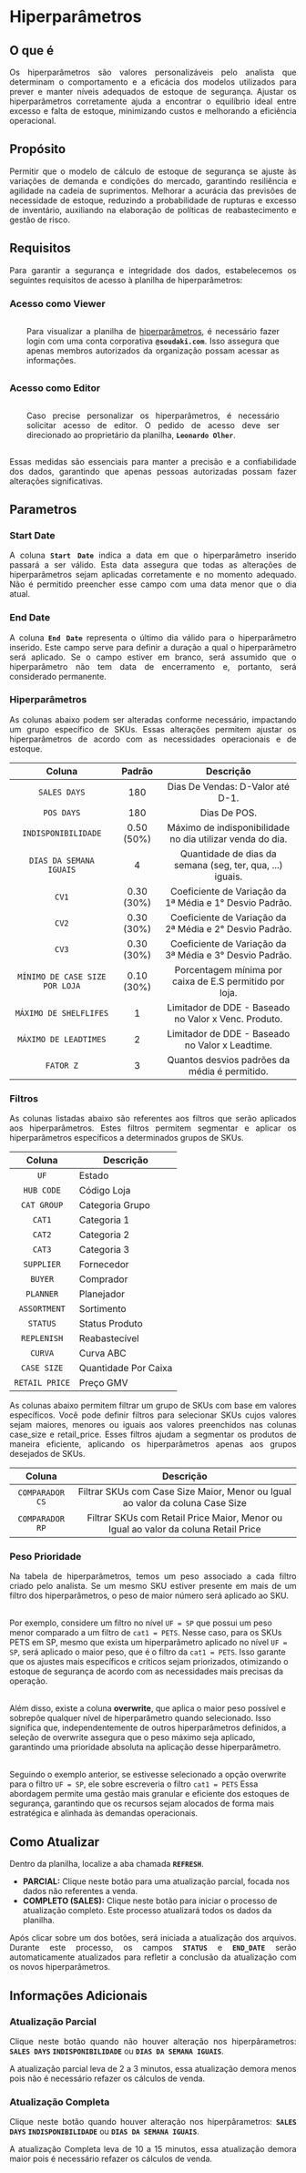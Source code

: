 # **Hiperparâmetros**

## **O que é**
<p style="text-align: justify;">
Os hiperparâmetros são valores personalizáveis pelo analista que determinam o comportamento e a eficácia dos modelos utilizados para prever e manter níveis adequados de estoque de segurança. Ajustar os hiperparâmetros corretamente ajuda a encontrar o equilíbrio ideal entre excesso e falta de estoque, minimizando custos e melhorando a eficiência operacional.
</p>

## **Propósito**
<p style="text-align: justify;">Permitir que o modelo de cálculo de estoque de segurança se ajuste às variações de demanda e condições do mercado, garantindo resiliência e agilidade na cadeia de suprimentos. Melhorar a acurácia das previsões de necessidade de estoque, reduzindo a probabilidade de rupturas e excesso de inventário, auxiliando na elaboração de políticas de reabastecimento e gestão de risco.</p>

## **Requisitos**
<p style="text-align: justify;">
Para garantir a segurança e integridade dos dados, estabelecemos os seguintes requisitos de acesso à planilha de hiperparâmetros:</p>

### **Acesso como Viewer**
<div style="margin: 30px;"><p style="text-align: justify;">Para visualizar a planilha de <a href="https://docs.google.com/spreadsheets/d/1NV6lk_l6IaO1lJ8Bk8Kgx3XNw8vDvFX3hQnN7IGi-HQ/edit?gid=0#gid=0" target="_blank">hiperparâmetros</a>, é necessário fazer login com uma conta corporativa <code><b>@soudaki.com</code></b>. Isso assegura que apenas membros autorizados da organização possam acessar as informações.</p></div>

### **Acesso como Editor**
<div style="margin: 30px;"><p style="text-align: justify;">
Caso precise personalizar os hiperparâmetros, é necessário solicitar acesso de editor. O pedido de acesso deve ser direcionado ao proprietário da planilha, <code><b>Leonardo Olher</code></b>.</p></div>

<p style="text-align: justify;">
Essas medidas são essenciais para manter a precisão e a confiabilidade dos dados, garantindo que apenas pessoas autorizadas possam fazer alterações significativas.</p>

## **Parametros**
### **Start Date**
<p style="text-align: justify;">A coluna <code><b>Start Date</b></code> indica a data em que o hiperparâmetro inserido passará a ser válido. Esta data assegura que todas as alterações de hiperparâmetros sejam aplicadas corretamente e no momento adequado. Não é permitido preencher esse campo com uma data menor que o dia atual.</p>

### **End Date**
<p style="text-align: justify;">A coluna <code><b>End Date</b></code> representa o último dia válido para o hiperparâmetro inserido. Este campo serve para definir a duração a qual o hiperparâmetro será aplicado. Se o campo estiver em branco, será assumido que o hiperparâmetro não tem data de encerramento e, portanto, será considerado permanente.</p>

### **Hiperparâmetros**
<p style="text-align: justify;">As colunas abaixo podem ser alteradas conforme necessário, impactando um grupo específico de SKUs. Essas alterações permitem ajustar os hiperparâmetros de acordo com as necessidades operacionais e de estoque.</p>

|           **Coluna**           |    **Padrão**    |                        **Descrição**                       |
|:------------------------------:|:----------------:|:----------------------------------------------------------:|
|          `SALES DAYS`          |        180       | Dias De Vendas: D-Valor até D-1.                           |
|           `POS DAYS`           |        180       | Dias De POS.                                               |
|       `INDISPONIBILIDADE`      |    0.50 (50%)    | Máximo de indisponibilidade no dia utilizar venda do dia.  |
|     `DIAS DA SEMANA IGUAIS`    |         4        | Quantidade de dias da semana (seg, ter, qua, ...) iguais.  |
|              `CV1`             |    0.30 (30%)    | Coeficiente de Variação da 1ª Média e 1° Desvio Padrão.    |
|              `CV2`             |    0.30 (30%)    | Coeficiente de Variação da 2ª Média e 2° Desvio Padrão.    |
|              `CV3`             |    0.30 (30%)    | Coeficiente de Variação da 3ª Média e 3° Desvio Padrão.    |
| `MÍNIMO DE CASE SIZE POR LOJA` |    0.10 (30%)    | Porcentagem mínima por caixa de E.S permitido por loja.    |
|     `MÁXIMO DE SHELFLIFES`     |         1        | Limitador de DDE - Baseado no Valor x Venc. Produto.       |
|      `MÁXIMO DE LEADTIMES`     |         2        | Limitador de DDE - Baseado no Valor x Leadtime.            |
|            `FATOR Z`           |         3        | Quantos desvios padrões da média é permitido.              |


### **Filtros**
<p style="text-align: justify;">As colunas listadas abaixo são referentes aos filtros que serão aplicados aos hiperparâmetros. Estes filtros permitem segmentar e aplicar os hiperparâmetros específicos a determinados grupos de SKUs.</p>

|   **Coluna**   | **Descrição**        |
|:--------------:|----------------------|
|      `UF`      | Estado               |
|   `HUB CODE`   | Código Loja          |
|   `CAT GROUP`  | Categoria Grupo      |
|     `CAT1`     | Categoria 1          |
|     `CAT2`     | Categoria 2          |
|     `CAT3`     | Categoria 3          |
|   `SUPPLIER`   | Fornecedor           |
|     `BUYER`    | Comprador            |
|    `PLANNER`   | Planejador           |
|  `ASSORTMENT`  | Sortimento           |
|    `STATUS`    | Status Produto       |
|   `REPLENISH`  | Reabastecível        |
|     `CURVA`    | Curva ABC            |
|   `CASE SIZE`  | Quantidade Por Caixa |
| `RETAIL PRICE` | Preço GMV            |

<p style="text-align: justify;">As colunas abaixo permitem filtrar um grupo de SKUs com base em valores específicos. Você pode definir filtros para selecionar SKUs cujos valores sejam maiores, menores ou iguais aos valores preenchidos nas colunas case_size e retail_price. Esses filtros ajudam a segmentar os produtos de maneira eficiente, aplicando os hiperparâmetros apenas aos grupos desejados de SKUs.</p>

|   **Coluna**  |                                    **Descrição**                                    |
|:-------------:|:-----------------------------------------------------------------------------------:|
| `COMPARADOR CS` | Filtrar SKUs com Case Size Maior, Menor ou Igual ao valor da coluna Case Size       |
| `COMPARADOR RP` | Filtrar SKUs com Retail Price Maior, Menor ou Igual ao valor da coluna Retail Price |

### **Peso Prioridade**
<p style="text-align: justify;">
Na tabela de hiperparâmetros, temos um peso associado a cada filtro criado pelo analista. Se um mesmo SKU estiver presente em mais de um filtro dos hiperparâmetros, o peso de maior número será aplicado ao SKU.<br><br>

Por exemplo, considere um filtro no nível <code>UF = SP</code> que possui um peso menor comparado a um filtro de <code>cat1 = PETS</code>. Nesse caso, para os SKUs PETS em SP, mesmo que exista um hiperparâmetro aplicado no nível <code>UF = SP</code>, será aplicado o maior peso, que é o filtro da <code>cat1 = PETS</code>. Isso garante que os ajustes mais específicos e críticos sejam priorizados, otimizando o estoque de segurança de acordo com as necessidades mais precisas da operação.<br><br>

Além disso, existe a coluna <b>overwrite</b>, que aplica o maior peso possível e sobrepõe qualquer nível de hiperparâmetro quando selecionado. Isso significa que, independentemente de outros hiperparâmetros definidos, a seleção de overwrite assegura que o peso máximo seja aplicado, garantindo uma prioridade absoluta na aplicação desse hiperparâmetro.<br><br>

Seguindo o exemplo anterior, se estivesse selecionado a opção overwrite para o filtro <code>UF = SP</code>, ele sobre escreveria o filtro <code>cat1 = PETS</code> Essa abordagem permite uma gestão mais granular e eficiente dos estoques de segurança, garantindo que os recursos sejam alocados de forma mais estratégica e alinhada às demandas operacionais.
</p>

## **Como Atualizar**
<p style="text-align: justify;">Dentro da planilha, localize a aba chamada <code><b>REFRESH</code></b>.</p>

<ul>
<li><b>PARCIAL:</b> Clique neste botão para uma atualização parcial, focada nos dados não referentes a venda.
<li><b>COMPLETO (SALES):</b> Clique neste botão para iniciar o processo de atualização completo. Este processo atualizará todos os dados da planilha.
</ul>
<p style="text-align: justify;">
Após clicar sobre um dos botões, será iniciada a atualização dos arquivos. Durante este processo, os campos <code><b>STATUS</b></code> e <code><b>END_DATE</code></b> serão automaticamente atualizados para refletir a conclusão da atualização com os novos hiperparâmetros.</p>


## **Informações Adicionais**
### **Atualização Parcial**
<p style="text-align: justify;">Clique neste botão quando não houver alteração nos hiperpârametros: <code><b>SALES DAYS</b></code> <code><b>INDISPONIBILIDADE</b></code> ou <code><b>DIAS DA SEMANA IGUAIS</b></code>.</p>

<p style="text-align: justify;">
A atualização parcial leva de 2 a 3 minutos, essa atualização demora menos pois não é necessário refazer os cálculos de venda.</p>

### **Atualização Completa**
<p style="text-align: justify;">Clique neste botão quando houver alteração nos hiperpârametros: <code><b>SALES DAYS</b></code> <code><b>INDISPONIBILIDADE</b></code> ou <code><b>DIAS DA SEMANA IGUAIS</b></code>.</p>

<p style="text-align: justify;">
A atualização Completa leva de 10 a 15 minutos, essa atualização demora maior pois é necessário refazer os cálculos de venda.</p>